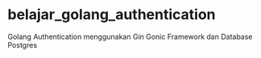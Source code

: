 # belajar_golang_authentication
Golang Authentication menggunakan Gin Gonic Framework dan Database Postgres

